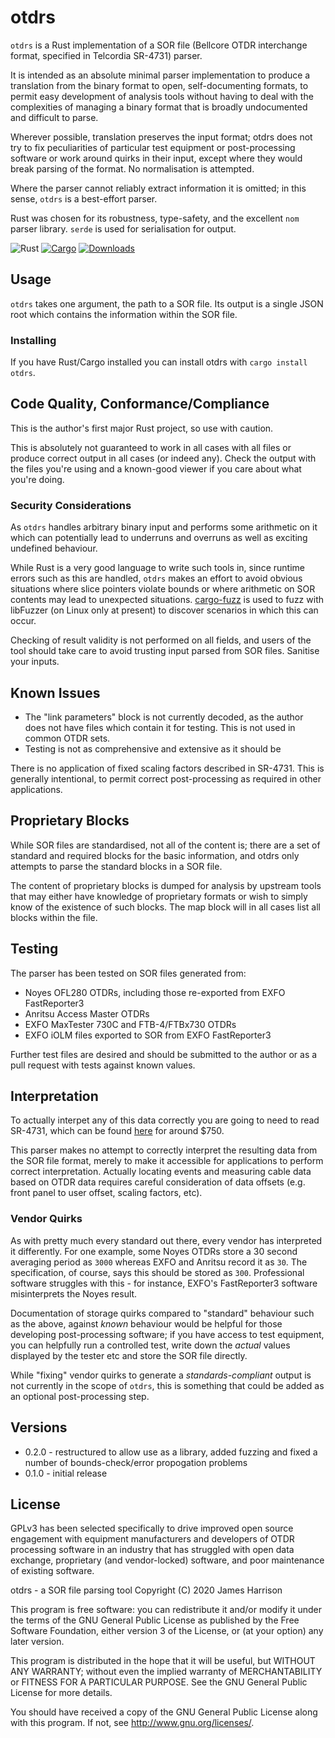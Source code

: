 # otdrs

`otdrs` is a Rust implementation of a SOR file (Bellcore OTDR interchange format, specified in Telcordia SR-4731) parser.

It is intended as an absolute minimal parser implementation to produce a translation from the binary format to open, self-documenting formats, to permit easy development of analysis tools without having to deal with the complexities of managing a binary format that is broadly undocumented and difficult to parse.

Wherever possible, translation preserves the input format; otdrs does not try to fix peculiarities of particular test equipment or post-processing software or work around quirks in their input, except where they would break parsing of the format. No normalisation is attempted.

Where the parser cannot reliably extract information it is omitted; in this sense, `otdrs` is a best-effort parser.

Rust was chosen for its robustness, type-safety, and the excellent `nom` parser library. `serde` is used for serialisation for output.

![Rust](https://github.com/JamesHarrison/otdrs/workflows/Rust/badge.svg) [![Cargo](https://img.shields.io/crates/v/otdrs)](https://crates.io/crates/otdrs) [![Downloads](https://img.shields.io/crates/d/otdrs)](https://crates.io/crates/otdrs)

## Usage

`otdrs` takes one argument, the path to a SOR file. Its output is a single JSON root which contains the information within the SOR file.

### Installing

If you have Rust/Cargo installed you can install otdrs with `cargo install otdrs`.

## Code Quality, Conformance/Compliance

This is the author's first major Rust project, so use with caution.

This is absolutely not guaranteed to work in all cases with all files or produce correct output in all cases (or indeed any). Check the output with the files you're using and a known-good viewer if you care about what you're doing.

### Security Considerations

As `otdrs` handles arbitrary binary input and performs some arithmetic on it which can potentially lead to underruns and overruns as well as exciting undefined behaviour.

While Rust is a very good language to write such tools in, since runtime errors such as this are handled, `otdrs` makes an effort to avoid obvious situations where slice pointers violate bounds or where arithmetic on SOR contents may lead to unexpected situations. [cargo-fuzz](https://github.com/rust-fuzz/cargo-fuzz) is used to fuzz with libFuzzer (on Linux only at present) to discover scenarios in which this can occur.

Checking of result validity is not performed on all fields, and users of the tool should take care to avoid trusting input parsed from SOR files. Sanitise your inputs.

## Known Issues

* The "link parameters" block is not currently decoded, as the author does not have files which contain it for testing. This is not used in common OTDR sets.
* Testing is not as comprehensive and extensive as it should be

There is no application of fixed scaling factors described in SR-4731. This is generally intentional, to permit correct post-processing as required in other applications.

## Proprietary Blocks

While SOR files are standardised, not all of the content is; there are a set of standard and required blocks for the basic information, and otdrs only attempts to parse the standard blocks in a SOR file.

The content of proprietary blocks is dumped for analysis by upstream tools that may either have knowledge of proprietary formats or wish to simply know of the existence of such blocks. The map block will in all cases list all blocks within the file.

## Testing

The parser has been tested on SOR files generated from:

* Noyes OFL280 OTDRs, including those re-exported from EXFO FastReporter3
* Anritsu Access Master OTDRs
* EXFO MaxTester 730C and FTB-4/FTBx730 OTDRs
* EXFO iOLM files exported to SOR from EXFO FastReporter3

Further test files are desired and should be submitted to the author or as a pull request with tests against known values.

## Interpretation

To actually interpet any of this data correctly you are going to need to read SR-4731, which can be found [here](https://telecom-info.telcordia.com/site-cgi/ido/docs.cgi?ID=SEARCH&DOCUMENT=SR-4731&) for around $750.

This parser makes no attempt to correctly interpret the resulting data from the SOR file format, merely to make it accessible for applications to perform correct interpretation. Actually locating events and measuring cable data based on OTDR data requires careful consideration of data offsets (e.g. front panel to user offset, scaling factors, etc).

### Vendor Quirks

As with pretty much every standard out there, every vendor has interpreted it differently. For one example, some Noyes OTDRs store a 30 second averaging period as `3000` whereas EXFO and Anritsu record it as `30`. The specification, of course, says this should be stored as `300`. Professional software struggles with this - for instance, EXFO's FastReporter3 software misinterprets the Noyes result.

Documentation of storage quirks compared to "standard" behaviour such as the above, against *known* behaviour would be helpful for those developing post-processing software; if you have access to test equipment, you can helpfully run a controlled test, write down the *actual* values displayed by the tester etc and store the SOR file directly.

While "fixing" vendor quirks to generate a *standards-compliant* output is not currently in the scope of `otdrs`, this is something that could be added as an optional post-processing step.

## Versions

* 0.2.0 - restructured to allow use as a library, added fuzzing and fixed a number of bounds-check/error propogation problems
* 0.1.0 - initial release

## License

GPLv3 has been selected specifically to drive improved open source engagement with equipment manufacturers and developers of OTDR processing software in an industry that has struggled with open data exchange, proprietary (and vendor-locked) software, and poor maintenance of existing software.

otdrs - a SOR file parsing tool 
Copyright (C) 2020 James Harrison

This program is free software: you can redistribute it and/or modify
it under the terms of the GNU General Public License as published by
the Free Software Foundation, either version 3 of the License, or
(at your option) any later version.

This program is distributed in the hope that it will be useful,
but WITHOUT ANY WARRANTY; without even the implied warranty of
MERCHANTABILITY or FITNESS FOR A PARTICULAR PURPOSE.  See the
GNU General Public License for more details.

You should have received a copy of the GNU General Public License
along with this program.  If not, see <http://www.gnu.org/licenses/>.